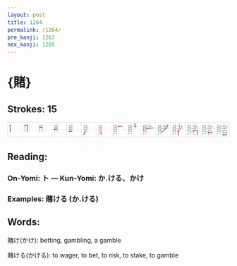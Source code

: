 ```yaml
---
layout: post
title: 1264
permalink: /1264/
pre_kanji: 1263
nex_kanji: 1265
---
```


# {賭}

## Strokes: 15

<div class="stroke"><img src="../images/E8B3AD.png" /></div>

## Reading:

### On-Yomi: ト &mdash; Kun-Yomi: か.ける、かけ

### Examples: 賭ける (か.ける)

## Words:

賭け(かけ): betting, gambling, a gamble

賭ける(かける): to wager, to bet, to risk, to stake, to gamble
